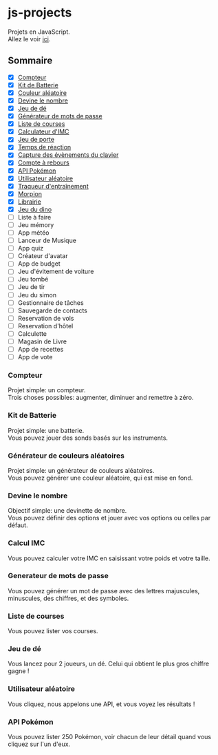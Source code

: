 # js-projects

Projets en JavaScript.  
Allez le voir [ici](https://clemix37.github.io/js-projects/).

## Sommaire

- [X] [Compteur](https://github.com/Clemix37/js-projects#counter)  
- [X] [Kit de Batterie](https://github.com/Clemix37/js-projects#drum-kit)  
- [X] [Couleur aléatoire](https://github.com/Clemix37/js-projects#random-color-generator)  
- [X] [Devine le nombre](https://github.com/Clemix37/js-projects#number-guesser) 
- [X] [Jeu de dé](https://github.com/Clemix37/js-projects#dice-game)  
- [X] [Générateur de mots de passe](https://github.com/Clemix37/js-projects#password-generator)  
- [X] [Liste de courses](https://github.com/Clemix37/js-projects#grocery-list)  
- [X] [Calculateur d'IMC](https://github.com/Clemix37/js-projects#bmi-calculator)  
- [X] [Jeu de porte](https://clemix37.github.io/js-projects/projects/chore-door-game/)  
- [X] [Temps de réaction](https://github.com/Clemix37/reaction-time)  
- [X] [Capture des évènements du clavier](https://clemix37.github.io/js-projects/projects/key-codes/)  
- [X] [Compte à rebours](https://clemix37.github.io/js-projects/projects/countdown-timer/)  
- [X] [API Pokémon](https://clemix37.github.io/js-projects/projects/poke-api/)  
- [X] [Utilisateur aléatoire](https://clemix37.github.io/js-projects/projects/random-user/)  
- [X] [Traqueur d'entraînement](https://clemix37.github.io/js-projects/projects/workout-tracker/)  
- [X] [Morpion](https://clemix37.github.io/js-projects/projects/tic-tac-toe/)  
- [X] [Librairie](https://clemix37.github.io/js-projects/projects/library/)  
- [X] [Jeu du dino](https://clemix37.github.io/gamedev-bean-jump/)  
- [ ] Liste à faire  
- [ ] Jeu mémory  
- [ ] App météo  
- [ ] Lanceur de Musique  
- [ ] App quiz  
- [ ] Créateur d'avatar  
- [ ] App de budget  
- [ ] Jeu d'évitement de voiture  
- [ ] Jeu tombé  
- [ ] Jeu de tir  
- [ ] Jeu du simon  
- [ ] Gestionnaire de tâches  
- [ ] Sauvegarde de contacts  
- [ ] Reservation de vols  
- [ ] Reservation d'hôtel  
- [ ] Calculette  
- [ ] Magasin de Livre  
- [ ] App de recettes  
- [ ] App de vote  

### Compteur

Projet simple: un compteur.  
Trois choses possibles: augmenter, diminuer and remettre à zéro.  

### Kit de Batterie

Projet simple: une batterie.  
Vous pouvez jouer des sonds basés sur les instruments.  

### Générateur de couleurs aléatoires

Projet simple: un générateur de couleurs aléatoires.  
Vous pouvez générer une couleur aléatoire, qui est mise en fond.  

### Devine le nombre

Objectif simple: une devinette de nombre.  
Vous pouvez définir des options et jouer avec vos options ou celles par défaut.  

### Calcul IMC

Vous pouvez calculer votre IMC en saisissant votre poids et votre taille.  

### Generateur de mots de passe

Vous pouvez générer un mot de passe avec des lettres majuscules, minuscules, des chiffres, et des symboles.  

### Liste de courses

Vous pouvez lister vos courses.  

### Jeu de dé

Vous lancez pour 2 joueurs, un dé. Celui qui obtient le plus gros chiffre gagne !  

### Utilisateur aléatoire

Vous cliquez, nous appelons une API, et vous voyez les résultats !  

### API Pokémon

Vous pouvez lister 250 Pokémon, voir chacun de leur détail quand vous cliquez sur l'un d'eux.  
